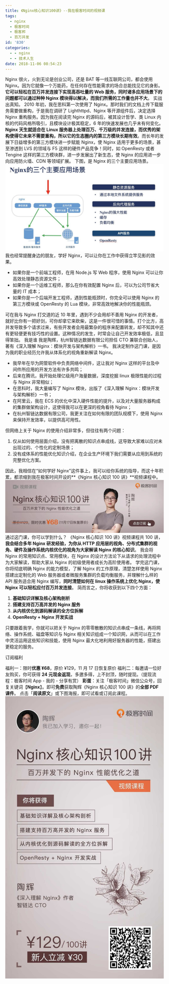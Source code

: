 ```yaml
---
title: 《Nginx核心知识100讲》--我在极客时间的视频课
tags:
  - nginx
  - 极客时间
  - 极客邦
  - 百万并发
id: '830'
categories:
  - - nginx
  - - 技术人生
date: 2018-11-06 08:54:23
---
```


Nginx 很火，火到无论是创业公司，还是 BAT 等一线互联网公司，都会使用 Nginx。因为它就像一个万能药，在任何存在性能需求的场合总能找见它的身影。**它可以轻松在百万并发连接下实现高吞吐量的 Web 服务，同时诸多应用场景下的问题都可以通过种种 Nginx 模块得以解决，而我们所需的工作量也并不大**。 实战出真知。 2010 年初，我在思科第一次使用了 Nginx。那时我们的文档上传下载服务需要做重构，于是我在调研了 Lighthttpd、Nginx 等开源组件后，决定选择 Nginx 重构服务。因为我在阅读完 Nginx 的源码后，被其设计哲学、类 Linux 内核的代码风格所吸引，且模块设计极其稳定，6 年的快速发展也几乎未有何变化。 **Nginx 天生就适合在 Linux 服务器上处理百万、千万级的并发连接，而优秀的架构使得它未来不需要重构，所以它的生态圈内的第三方模块长期有效**。而长年的发展下日益增多的第三方模块进一步赋能 Nginx，使 Nginx 适用于更多的场景，甚至渗透到 LVS 的领域与 F5 这样的硬件产品竞争！同时，如 OpenResty 或者 Tengine 这样的第三方模块群，进一步发展出了新生态，使 Nginx 的应用进一步向应用防火墙、CDN 等领域扩展。 下图，是 Nginx 的三个主要应用场景。 ![](/2018/11/unnamed-file-6.jpg) 我也经常提醒身边的朋友，学好 Nginx，可以让你在工作中获得立竿见影的效果。

*   如果你是一个前端工程师，在用 Node.js 写 Web 程序，使用 Nginx 可以让你高效处理静态资源文件；
*   如果你是一个运维工程师，那么在你有效配置 Nginx 后，可以为公司节省大量的 IT 成本；
*   如果你是一个后端开发工程师，遇到性能瓶颈时，你完全可以使用 Nginx 的第三方模块或 OpenResty 的 Lua 模块，非常高效地解决你的性能瓶颈。

可在我与 Nginx 打交道的近 10 年里，遇到不少会用却不善用 Nginx 的开发者，就好比你有一把好剑，可你却拿它来砍柴，这是一件很可惜的事情。打个比方，高并发导致多个请求过来，有些开发者会用最繁杂的程序来配置转发，却不知其中还有更轻便更有技巧性的设置。这种情况的发生，时常会让自己开发效率极低，且显得笨拙。 我是谁 我是陶辉，杭州智链达数据有限公司担任 CTO 兼联合创始人，著有《深入理解 Nginx：模块开发与架构解析》一书。 我决定制作这门课，是因为我的职业经历允许我从体系化的视角重新解读 Nginx。

*   我早年在华为网管软件中负责网络中间件，这让我对 Nginx 这样的平台及中间件所应用的开发方法有许多共鸣；
*   后来在腾讯，我开始处理亿级用户海量数据，深度挖掘 linux 极限性能的过程与 Nginx 非常相似；
*   在思科时，我大量编写了 Nginx 模块，出版了《深入理解 Nginx：模块开发与架构解析》一书；
*   在阿里云，我在 ECS 的优化中深入硬件性能的提升，以及对大量服务器构成的集群做架构设计，这使得我可以在更深的视角看待 Nginx；
*   在杭州智链达数据有限公司，我更关注在如何有限的团队规模下，使用 Nginx 来保持开发效率，以提供高可用性。

但网络上关于 Nginx 的使用介绍非常多，但往往有两个问题：

1.  仅从如何使用层面介绍，没有把离散的知识点串成线，这导致大家难以应对未出现过的、个性化的定制场景；
2.  没有成体系的性能优化知识介绍，在企业生产环境下我们需要从应用到系统的完整优化方案。

因此，我相信在“如何学好 Nginx”这件事上，我可以给你系统的指导，而这十年积累，都浓缩到我在极客时间开设的**《Nginx 核心知识 100 讲》**视频课程中。 [![点击图片试看或订阅](/2018/11/2-5.jpg)](https://time.geekbang.org/course/intro/138) 通过这门课，你可以学到什么？ 《Nginx 核心知识 100 讲》视频课程共 100 讲，**我会结合多年 Nginx 研发经验，为你从 HTTP 应用层的视角、分布式集群的视角、硬件及操作系统内核优化的视角为大家解读 Nginx 的核心知识**。 我会将 Nginx 的常用知识点、常用模块，在 Nginx 的设计方法论下从请求的处理流程中为大家解读，帮助大家从 Nginx 的初级使用者成长为高阶使用者。 学完这门课，你将彻底明确 Nginx 的能力模型，了解 Nginx 的工作原理，清楚怎样使用 Nginx 搭建出定制化的 Web 服务器或者微服务集群的负载均衡服务，并理解什么样的 API 服务适合用 Nginx 编写，**同时清楚如何在 linux 操作系统上优化 Nginx，使 Nginx 可以轻松应付百万并发连接**。 简而言之，你将收获到以下四个方面：

1.  **基础知识详解及核心架构剖析**
2.  **搭建支持百万高并发的 Nginx 服务**
3.  **从内核优化到源码解读的全方位拆解**
4.  **OpenResty + Nginx 开发实战**

只要跟着我学，你就可以把关于 Nginx 的零零散散的知识点串成一条线，再将网络、操作系统、磁盘等知识与 Nginx 相关知识组成一个知识网，从而可以在工作中灵活运用这些知识和技能，使用 Nginx 最大化地利用好服务器的性能，搭建出更稳定的服务。

订阅福利

福利一：限时**优惠 ¥68**，原价 ¥129，11 月 17 日恢复原价 福利二：每邀请一位好友购买，你可获得 **24 元现金返现**，多邀多得，上不封顶，随时提现。（提现流程：极客时间 App - 我的 - 分享有赏） **彩蛋**：关注「极客时间」微信公众号，回复关键词【**Nginx**】。即可**免费**获取陶辉《Nginx 核心知识 100 讲》的**全部 PDF 课件**。 点击「**阅读原文**」或下图海报，即可试看或订阅此课程。 [![](/2018/12/poster.jpg)](http://www.taohui.pub/2018/12/27/nginx%e6%a0%b8%e5%bf%83%e7%9f%a5%e8%af%86100%e8%ae%b2%e8%af%be%e4%bb%b6/poster/)